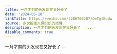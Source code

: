 ```yaml
---
title: 一月才剪的头发现在又好长了
date: '2024-05-18'
linkTitle: https://weibo.com/5286768287/OeTgtBudw
source: 多次婉拒久保织织的微博
description: 一月才剪的头发现在又好长了  ...
disable_comments: true
---
```

一月才剪的头发现在又好长了  ...